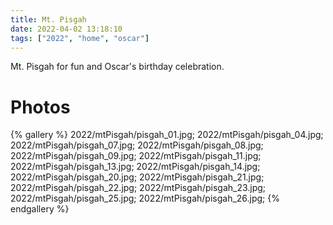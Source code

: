 ```yaml
---
title: Mt. Pisgah
date: 2022-04-02 13:18:10
tags: ["2022", "home", "oscar"]
---
```


Mt. Pisgah for fun and Oscar's birthday celebration.


# Photos

{% gallery %}
2022/mtPisgah/pisgah_01.jpg;
2022/mtPisgah/pisgah_04.jpg;
2022/mtPisgah/pisgah_07.jpg;
2022/mtPisgah/pisgah_08.jpg;
2022/mtPisgah/pisgah_09.jpg;
2022/mtPisgah/pisgah_11.jpg;
2022/mtPisgah/pisgah_13.jpg;
2022/mtPisgah/pisgah_14.jpg;
2022/mtPisgah/pisgah_20.jpg;
2022/mtPisgah/pisgah_21.jpg;
2022/mtPisgah/pisgah_22.jpg;
2022/mtPisgah/pisgah_23.jpg;
2022/mtPisgah/pisgah_25.jpg;
2022/mtPisgah/pisgah_26.jpg;
{% endgallery %}

